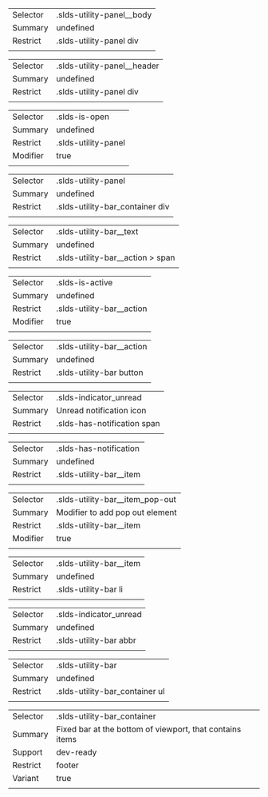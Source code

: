 
|  |  |
|-------|-------|
| Selector | .slds-utility-panel__body |
| Summary | undefined |
| Restrict | .slds-utility-panel div |
|  |  |


|  |  |
|-------|-------|
| Selector | .slds-utility-panel__header |
| Summary | undefined |
| Restrict | .slds-utility-panel div |
|  |  |


|  |  |
|-------|-------|
| Selector | .slds-is-open |
| Summary | undefined |
| Restrict | .slds-utility-panel |
| Modifier | true |
|  |  |


|  |  |
|-------|-------|
| Selector | .slds-utility-panel |
| Summary | undefined |
| Restrict | .slds-utility-bar_container div |
|  |  |


|  |  |
|-------|-------|
| Selector | .slds-utility-bar__text |
| Summary | undefined |
| Restrict | .slds-utility-bar__action > span |
|  |  |


|  |  |
|-------|-------|
| Selector | .slds-is-active |
| Summary | undefined |
| Restrict | .slds-utility-bar__action |
| Modifier | true |
|  |  |


|  |  |
|-------|-------|
| Selector | .slds-utility-bar__action |
| Summary | undefined |
| Restrict | .slds-utility-bar button |
|  |  |


|  |  |
|-------|-------|
| Selector | .slds-indicator_unread |
| Summary | Unread notification icon |
| Restrict | .slds-has-notification span |
|  |  |


|  |  |
|-------|-------|
| Selector | .slds-has-notification |
| Summary | undefined |
| Restrict | .slds-utility-bar__item |
|  |  |


|  |  |
|-------|-------|
| Selector | .slds-utility-bar__item_pop-out |
| Summary | Modifier to add pop out element |
| Restrict | .slds-utility-bar__item |
| Modifier | true |
|  |  |


|  |  |
|-------|-------|
| Selector | .slds-utility-bar__item |
| Summary | undefined |
| Restrict | .slds-utility-bar li |
|  |  |


|  |  |
|-------|-------|
| Selector | .slds-indicator_unread |
| Summary | undefined |
| Restrict | .slds-utility-bar abbr |
|  |  |


|  |  |
|-------|-------|
| Selector | .slds-utility-bar |
| Summary | undefined |
| Restrict | .slds-utility-bar_container ul |
|  |  |


|  |  |
|-------|-------|
| Selector | .slds-utility-bar_container |
| Summary | Fixed bar at the bottom of viewport, that contains items |
| Support | dev-ready |
| Restrict | footer |
| Variant | true |
|  |  |

